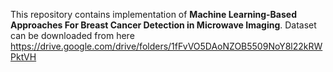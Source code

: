 This repository contains implementation of **Machine Learning-Based Approaches For Breast Cancer Detection in Microwave Imaging**. 
Dataset can be downloaded from here https://drive.google.com/drive/folders/1fFvVO5DAoNZOB5509NoY8l22kRWPktVH
